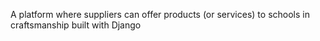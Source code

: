 A platform where suppliers can offer products (or services) to schools in craftsmanship built with Django

